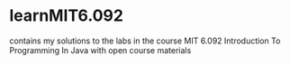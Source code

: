 # learnMIT6.092
contains my solutions to the labs in the course MIT 6.092 Introduction To Programming In Java with open course materials
